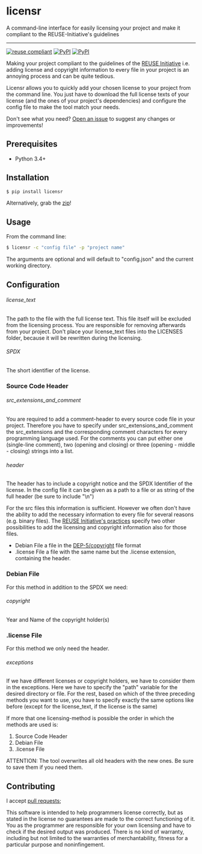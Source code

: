 # licensr
A command-line interface for easily licensing your project and make it compliant to the REUSE-Initiative's guidelines

---
[![reuse compliant](https://reuse.software/badge/reuse-compliant.svg)](https://reuse.software/)
[![PyPI](https://img.shields.io/pypi/v/licensr.svg?maxAge=3700)](http://pypi.python.org/pypi/licensr)
[![PyPI](https://img.shields.io/pypi/pyversions/licensr.svg?maxAge=3700)](http://pypi.python.org/pypi/licensr)

Making your project compliant to the guidelines of the [REUSE Initiative](https://reuse.software/) i.e. adding license and copyright information to every file in your project is an annoying process and can be quite tedious.

Licensr allows you to quickly add your chosen license to your project from the command line. 
You just have to download the full license texts of your license (and the ones of your project's dependencies) and configure the config file to make the tool match your needs.

Don't see what you need?
[Open an issue](https://github.com/max-elia/licensr/issues/new)
to suggest any changes or improvements!

## Prerequisites

* Python 3.4+

## Installation

```bash
$ pip install licensr
```

Alternatively, grab the
[zip](https://github.com/max-elia/licensr/tarball/v0.1)!

## Usage

From the command line:

```bash
$ licensr -c "config file" -p "project name"
```

The arguments are optional and will default to "config.json" and the current working directory.

## Configuration

###### license_text
The path to the file with the full license text. This file itself will be excluded from the licensing process. You are responsible for removing afterwards from your project.
Don't place your license_text files into the LICENSES folder, because it will be rewritten during the licensing.

###### SPDX
The short identifier of the license.

### Source Code Header
###### src_extensions_and_comment
You are required to add a comment-header to every source code file in your project. Therefore you have to specify under src_extensions_and_comment the src_extensions and the corresponding comment characters for every programming language used.
For the comments you can put either one (single-line comment), two (opening and closing) or three (opening - middle - closing) strings into a list.

###### header
The header has to include a copyright notice and the SPDX Identifier of the license. In the config file it can be given as a path to a file or as string of the full header (be sure to include "\n")

For the src files this information is sufficient.
However we often don't have the ability to add the necessary information to every file for several reasons (e.g. binary files).
The [REUSE Initiative's practices](https://reuse.software/practices/2.0/) specify two other possibilities to add the licensing and copyright information also for those files.
* Debian File
	a file in the [DEP-5/copyright](https://www.debian.org/doc/packaging-manuals/copyright-format/1.0/) file format
* .license File
	a file with the same name but the .license extension, containing the header.

### Debian File
For this method in addition to the SPDX we need:
###### copyright
Year and Name of the copyright holder(s)

### .license File
For this method we only need the header.

###### exceptions
If we have different licenses or copyright holders, we have to consider them in the exceptions. Here we have to specify the "path" variable for the desired directory or file. For the rest, based on which of the three preceding methods you want to use, you have to specify exactly the same options like before (except for the license_text, if the license is the same)

If more that one licensing-method is possible the order in which the methods are used is:
1. Source Code Header
2. Debian File
3. .license File

ATTENTION: The tool overwrites all old headers with the new ones. Be sure to save them if you need them.


## Contributing

I accept [pull requests](https://github.com/max-elia/licensr/compare);



This software is intended to help programmers license correctly, but as stated in the license no guarantees are made to the correct functioning of it.
You as the programmer are responsible for your own licensing and have to check if the desired output was produced.
There is no kind of warranty, including but not limited to the warranties of merchantability, fitness for a particular purpose and noninfingement.